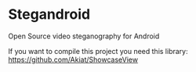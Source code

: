 Stegandroid
===========

Open Source video steganography for Android

If you want to compile this project you need this library: https://github.com/Akiat/ShowcaseView

